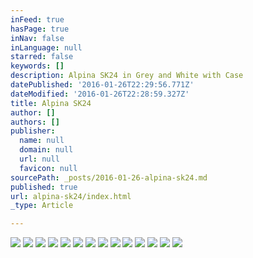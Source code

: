 ```yaml
---
inFeed: true
hasPage: true
inNav: false
inLanguage: null
starred: false
keywords: []
description: Alpina SK24 in Grey and White with Case
datePublished: '2016-01-26T22:29:56.771Z'
dateModified: '2016-01-26T22:28:59.327Z'
title: Alpina SK24
author: []
authors: []
publisher:
  name: null
  domain: null
  url: null
  favicon: null
sourcePath: _posts/2016-01-26-alpina-sk24.md
published: true
url: alpina-sk24/index.html
_type: Article

---
```

![](https://the-grid-user-content.s3-us-west-2.amazonaws.com/428afc19-bdbe-4862-90b6-e68fcc3a6905.JPG)
![](https://the-grid-user-content.s3-us-west-2.amazonaws.com/2129b486-916f-4225-9baf-dd483aa7706f.JPG)
![](https://the-grid-user-content.s3-us-west-2.amazonaws.com/dc6509fd-b808-4b45-ad16-533d9714e379.JPG)
![](https://the-grid-user-content.s3-us-west-2.amazonaws.com/a2389939-cdcc-4da5-ab6c-cca499167808.JPG)
![](https://the-grid-user-content.s3-us-west-2.amazonaws.com/567cc394-ed6b-4fb4-8dc5-b2b046e919bd.JPG)
![](https://the-grid-user-content.s3-us-west-2.amazonaws.com/f3f884bb-bd6c-40d9-9fed-a49e1d9e2531.JPG)
![](https://the-grid-user-content.s3-us-west-2.amazonaws.com/37a8010c-b86d-4aa3-971e-33aae18bc8d4.JPG)
![](https://the-grid-user-content.s3-us-west-2.amazonaws.com/1a66e50c-c5b8-4fdf-b199-7fc1270612b7.JPG)
![](https://the-grid-user-content.s3-us-west-2.amazonaws.com/7f8ec80b-8d7f-450a-89fb-e6e1f9c3408c.JPG)
![](https://the-grid-user-content.s3-us-west-2.amazonaws.com/372e3d26-9bd0-46d4-8c78-72de716f2cc0.JPG)
![](https://the-grid-user-content.s3-us-west-2.amazonaws.com/200a08cc-d2c3-41f5-afc9-48bedde19c1b.JPG)
![](https://the-grid-user-content.s3-us-west-2.amazonaws.com/5ab7cec1-d2cd-4d38-a7ef-09a473e8965b.JPG)
![](https://the-grid-user-content.s3-us-west-2.amazonaws.com/b01c3f12-b687-4703-95d2-3f93eca9cbe4.JPG)
![](https://the-grid-user-content.s3-us-west-2.amazonaws.com/93b64d64-b3a3-4430-885d-6c58781b76fa.JPG)